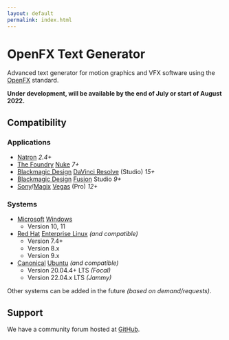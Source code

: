 ```yaml
---
layout: default
permalink: index.html
---
```


# OpenFX Text Generator

Advanced text generator for motion graphics and VFX software using the [OpenFX](http://openeffects.org/) standard.

**Under development, will be available by the end of July or start of August 2022.**

## Compatibility

### Applications

* [Natron](https://natrongithub.github.io/) *2.4+*
* [The Foundry](https://www.foundry.com/) [Nuke](https://www.foundry.com/products/nuke) *7+*
* [Blackmagic Design](https://blackmagicdesign.com) [DaVinci Resolve](https://www.blackmagicdesign.com/products/davinciresolve) (Studio) *15+*
* [Blackmagic Design](https://blackmagicdesign.com) [Fusion](https://www.blackmagicdesign.com/no/products/fusion) Studio *9+*
* [Sony](https://www.sonycreativesoftware.com/)/[Magix](https://www.magix.com/) [Vegas](https://www.vegascreativesoftware.com/) (Pro) *12+*

### Systems

* [Microsoft](https://microsoft.com) [Windows](https://www.microsoft.com/en-us/windows)
  * Version 10, 11
* [Red Hat](https://redhat.com/) [Enterprise Linux](https://www.redhat.com/en/technologies/linux-platforms/enterprise-linux) *(and compatible)*
  * Version 7.4+
  * Version 8.x
  * Version 9.x
* [Canonical](https://www.canonical.com) [Ubuntu](https://ubuntu.com) *(and compatible)*
  * Version 20.04.4+ LTS *(Focal)*
  * Version 22.04.x LTS *(Jammy)*

Other systems can be added in the future *(based on demand/requests)*.

## Support

We have a community forum hosted at [GitHub](https://github.com/nettstudio/text.openfx.no/discussions).
